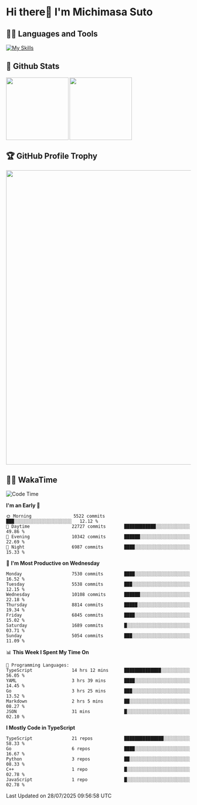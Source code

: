 # Hi there👋 I'm Michimasa Suto

## 🧑‍💻 Languages and Tools
[![My Skills](https://skillicons.dev/icons?i=ts,nextjs,react,go,python,aws,terraform)](https://skillicons.dev)

<!--
**Suto-Michimasa/Suto-Michimasa** is a ✨ _special_ ✨ repository because its `README.md` (this file) appears on your GitHub profile.

Here are some ideas to get you started:

- 🔭 I’m currently working on ...
- 🌱 I’m currently learning ...
- 👯 I’m looking to collaborate on ...
- 🤔 I’m looking for help with ...
- 💬 Ask me about ...
- 📫 How to reach me: ...
- 😄 Pronouns: ...
- ⚡ Fun fact: ...
-->

## 💎 Github Stats

<div>
  <img height="170" align="left" src="https://github-readme-stats-psi-three-31.vercel.app/api?username=Suto-michimasa&count_private=true&show_icons=true&theme=dark" />
  <img height="170" src="https://github-readme-stats-psi-three-31.vercel.app/api/top-langs/?username=Suto-michimasa&langs_count=8&layout=compact&theme=dark" />
</div>

## 🏆 GitHub Profile Trophy

<img width="800" src="https://github-profile-trophy.vercel.app/?username=Suto-michimasa&theme=onedark&no-frame=true"/>


## 🧑‍💻 WakaTime
<!--START_SECTION:waka-->
![Code Time](http://img.shields.io/badge/Code%20Time-1%2C155%20hrs%201%20min-blue)

**I'm an Early 🐤** 

```text
🌞 Morning                5522 commits        ███░░░░░░░░░░░░░░░░░░░░░░   12.12 % 
🌆 Daytime                22727 commits       ████████████░░░░░░░░░░░░░   49.86 % 
🌃 Evening                10342 commits       ██████░░░░░░░░░░░░░░░░░░░   22.69 % 
🌙 Night                  6987 commits        ████░░░░░░░░░░░░░░░░░░░░░   15.33 % 
```
📅 **I'm Most Productive on Wednesday** 

```text
Monday                   7530 commits        ████░░░░░░░░░░░░░░░░░░░░░   16.52 % 
Tuesday                  5538 commits        ███░░░░░░░░░░░░░░░░░░░░░░   12.15 % 
Wednesday                10108 commits       ██████░░░░░░░░░░░░░░░░░░░   22.18 % 
Thursday                 8814 commits        █████░░░░░░░░░░░░░░░░░░░░   19.34 % 
Friday                   6845 commits        ████░░░░░░░░░░░░░░░░░░░░░   15.02 % 
Saturday                 1689 commits        █░░░░░░░░░░░░░░░░░░░░░░░░   03.71 % 
Sunday                   5054 commits        ███░░░░░░░░░░░░░░░░░░░░░░   11.09 % 
```


📊 **This Week I Spent My Time On** 

```text
💬 Programming Languages: 
TypeScript               14 hrs 12 mins      ██████████████░░░░░░░░░░░   56.05 % 
YAML                     3 hrs 39 mins       ████░░░░░░░░░░░░░░░░░░░░░   14.45 % 
Go                       3 hrs 25 mins       ███░░░░░░░░░░░░░░░░░░░░░░   13.52 % 
Markdown                 2 hrs 5 mins        ██░░░░░░░░░░░░░░░░░░░░░░░   08.27 % 
JSON                     31 mins             █░░░░░░░░░░░░░░░░░░░░░░░░   02.10 % 
```

**I Mostly Code in TypeScript** 

```text
TypeScript               21 repos            ███████████████░░░░░░░░░░   58.33 % 
Go                       6 repos             ████░░░░░░░░░░░░░░░░░░░░░   16.67 % 
Python                   3 repos             ██░░░░░░░░░░░░░░░░░░░░░░░   08.33 % 
C++                      1 repo              █░░░░░░░░░░░░░░░░░░░░░░░░   02.78 % 
JavaScript               1 repo              █░░░░░░░░░░░░░░░░░░░░░░░░   02.78 % 
```




 Last Updated on 28/07/2025 09:56:58 UTC
<!--END_SECTION:waka-->
